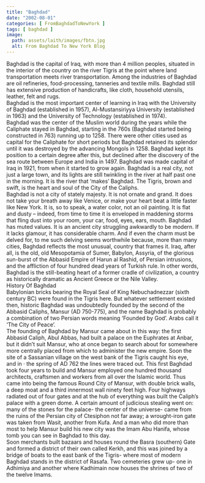 ```yaml
---
title: "Baghdad"
date: "2002-08-01"
categories: [ FromBaghdadToNewYork ]
tags: [ baghdad ]
image:
  path: assets/laith/images/fbtn.jpg
  alt: From Baghdad To New York Blog
---
```


Baghdad is the capital of Iraq, with more than 4 million peoples, situated in the interior of the country on the river Tigris at the point where land transportation meets river transportation. Among the industries of Baghdad are oil refineries, food-processing, tanneries and textile mills. Baghdad still has extensive production of handicrafts, like cloth, household utensils, leather, felt and rugs.  
Baghdad is the most important center of learning in Iraq with the University of Baghdad (established in 1957), Al-Mustansiriyya University (established in 1963) and the University of Technology (established in 1974).  
Baghdad was the center of the Muslim world during the years while the Caliphate stayed in Baghdad, starting in the 760s (Baghdad started being constructed in 763) running up to 1258. There were other cities used as capital for the Caliphate for short periods but Baghdad retained its splendor until it was destroyed by the advancing Mongols in 1258. Baghdad kept its position to a certain degree after this, but declined after the discovery of the sea route between Europe and India in 1497. 
Baghdad was made capital of Iraq in 1921, from when it started to grow again. Baghdad is a real city, not just a large town, and its lights are still twinkling in the river at half past one in the morning. It is the river that ‘makes’ Baghdad. The Tigris, brown and swift, is the heart and soul of the City of the Caliphs.  
Baghdad is not a city of stately majesty. It is not ornate and grand. It does not take your breath away like Venice, or make your heart beat a little faster like New York. It is, so to speak, a water color, not an oil painting. It is flat and dusty – indeed, from time to time it is enveloped in maddening storms that fling dust into your room, your car, food, eyes, ears, mouth. Baghdad has muted values. It is an ancient city struggling awkwardly to be modern. If it lacks glamour, it has considerable charm. And if even the charm must be delved for, to me such delving seems worthwhile because, more than many cities, Baghdad reflects the most unusual, country that frames it. Iraq, after all, is the old, old Mesopotamia of Sumer, Babylon, Assyria, of the glorious sun-burst of the Abbasid Empire of Harun al Rashid, of Persian intrusions, and the affliction of four hundred dead years of Turkish rule. In other words, Baghdad is the still-beating heart of a former cradle of civilization, a country as historically dramatic as Ancient Greece or the Nile Valley.  
History Of Baghdad  
Babylonian bricks bearing the Royal Seal of King Nebuchadnezzar (sixth century BC) were found in the Tigris here. But whatever settlement existed then, historic Baghdad was undoubtedly founded by the second of the Abbasid Caliphs, Mansur (AD 750-775), and the name Baghdad is probably a combination of two Persian words meaning ‘Founded by God’. Arabs call it ‘The City of Peace’.  
The founding of Baghdad by Mansur came about in this way: the first Abbasid Caliph, Abul Abbas, had built a palace on the Euphrates at Anbar, but it didn’t suit Mansur, who at once began to search about for somewhere more centrally placed from which to administer the new empire. Soon the site of a Sassanian village on the west bank of the Tigris caught his eye, and in · the spring of AD 762 the lines were traced out. This first Baghdad took four years to build and Mansur employed one hundred thousand architects, craftsmen and workers from all over the Islamic world. Thus came into being the famous Round City of Mansur, with double brick walls, a deep moat and a third innermost wall ninety feet high. Four highways radiated out of four gates and at the hub of everything was built the Caliph’s palace with a green dome. A certain amount of judicious stealing went on: many of the stones for the palace- the center of the universe- came from the ruins of the Persian city of Ctesiphon not far away; a wrought-iron gate was taken from Wasit, another from Kufa. And a man who did more than most to help Mansur build his new city was the Imam Abu Hanifa, whose tomb you can see in Baghdad to this day.  
Soon merchants built bazaars and houses round the Basra (southern) Gate and formed a district of their own called Kerkh, and this was joined by a bridge of boats to the east bank of the Tigris- where most of modern Baghdad stands in the district of Rasafa. Two cemeteries grew up- one in Adhimiya and another where Kadhimain now houses the shrines of two of the twelve Imams.
